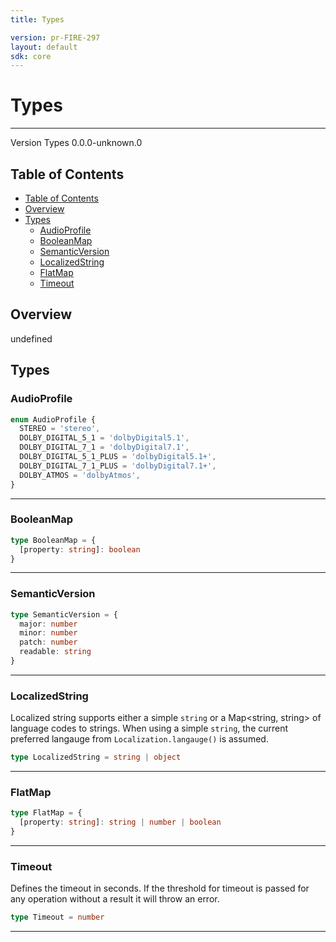 ```yaml
---
title: Types

version: pr-FIRE-297
layout: default
sdk: core
---
```


# Types

---

Version Types 0.0.0-unknown.0

## Table of Contents

- [Table of Contents](#table-of-contents)
- [Overview](#overview)
- [Types](#types)
  - [AudioProfile](#audioprofile)
  - [BooleanMap](#booleanmap)
  - [SemanticVersion](#semanticversion)
  - [LocalizedString](#localizedstring)
  - [FlatMap](#flatmap)
  - [Timeout](#timeout)

## Overview

undefined

## Types

### AudioProfile

```typescript
enum AudioProfile {
  STEREO = 'stereo',
  DOLBY_DIGITAL_5_1 = 'dolbyDigital5.1',
  DOLBY_DIGITAL_7_1 = 'dolbyDigital7.1',
  DOLBY_DIGITAL_5_1_PLUS = 'dolbyDigital5.1+',
  DOLBY_DIGITAL_7_1_PLUS = 'dolbyDigital7.1+',
  DOLBY_ATMOS = 'dolbyAtmos',
}
```

---

### BooleanMap

```typescript
type BooleanMap = {
  [property: string]: boolean
}
```

---

### SemanticVersion

```typescript
type SemanticVersion = {
  major: number
  minor: number
  patch: number
  readable: string
}
```

---

### LocalizedString

Localized string supports either a simple `string` or a Map<string, string> of language codes to strings. When using a simple `string`, the current preferred langauge from `Localization.langauge()` is assumed.

```typescript
type LocalizedString = string | object
```

---

### FlatMap

```typescript
type FlatMap = {
  [property: string]: string | number | boolean
}
```

---

### Timeout

Defines the timeout in seconds. If the threshold for timeout is passed for any operation without a result it will throw an error.

```typescript
type Timeout = number
```

---
